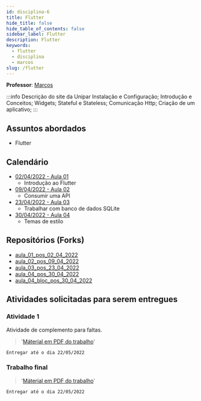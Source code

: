 ```yaml
---
id: disciplina-6
title: Flutter
hide_title: false
hide_table_of_contents: false
sidebar_label: Flutter
description: Flutter
keywords:
  - flutter
  - disciplina
  - marcos
slug: /flutter
---
```


**Professor**: [Marcos](/professores/marcos)

:::info Descrição do site da Unipar
Instalação e Configuração; Introdução e Conceitos; Widgets; Stateful e Stateless; Comunicação Http; Criação de um aplicativo;
:::

## Assuntos abordados

- Flutter

## Calendário

- [02/04/2022 - Aula 01](/blog/20)
  - Introdução ao Flutter
- [09/04/2022 - Aula 02](/blog/21)
  - Consumir uma API
- [23/04/2022 - Aula 03](/blog/22)
  - Trabalhar com banco de dados SQLite
- [30/04/2022 - Aula 04](/blog/23)
  - Temas de estilo

## Repositórios (Forks)
- [aula_01_pos_02_04_2022](https://github.com/pos-unipar/aula_01_pos_02_04_2022)
- [aula_02_pos_09_04_2022](https://github.com/pos-unipar/aula_02_pos_09_04_2022)
- [aula_03_pos_23_04_2022](https://github.com/pos-unipar/aula_03_pos_23_04_2022)
- [aula_04_pos_30_04_2022](https://github.com/pos-unipar/aula_04_pos_30_04_2022)
- [aula_04_bloc_pos_30_04_2022](https://github.com/pos-unipar/aula_04_bloc_pos_30_04_2022)

## Atividades solicitadas para serem entregues

### Atividade 1
Atividade de complemento para faltas.
>'[Máterial em PDF do trabalho](/docs/aula-23/TrabalhoFaltas.pdf)'

```Entregar até o dia 22/05/2022```


### Trabalho final
>'[Máterial em PDF do trabalho](/docs/aula-23/Trabalho.pdf)'

```Entregar até o dia 22/05/2022```
